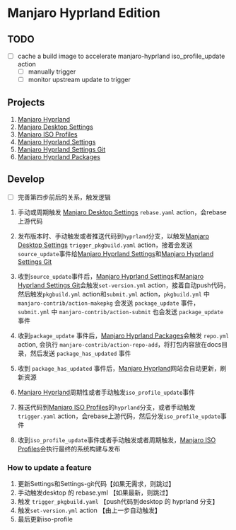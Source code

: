 # Manjaro Hyprland Edition

## TODO

- [ ] cache a build image to accelerate manjaro-hyprland iso_profile_update action
  - [ ] manually trigger
  - [ ] monitor upstream update to trigger

## Projects

1. [Manjaro Hyprland](https://github.com/manjaro-hyprland/manjaro-hyprland)
2. [Manjaro Desktop Settings](https://github.com/manjaro-hyprland/desktop-settings)
3. [Manjaro ISO Profiles](https://github.com/manjaro-hyprland/iso-profiles)
4. [Manjaro Hyprland Settings](https://github.com/manjaro-hyprland/manjaro-hyprland-settings)
5. [Manjaro Hyprland Settings Git](https://github.com/manjaro-hyprland/manjaro-hyprland-settings-git)
6. [Manjaro Hyprland Packages](https://github.com/manjaro-hyprland/packages)


## Develop

- [ ] 完善第四步前后的关系，触发逻辑

1. 手动或周期触发 [Manjaro Desktop Settings](https://github.com/manjaro-hyprland/desktop-settings) `rebase.yaml` action，会rebase上游代码

2. 发布版本时、手动触发或者推送代码到`hyprland`分支，以触发[Manjaro Desktop Settings](https://github.com/manjaro-hyprland/desktop-settings) `trigger_pkgbuild.yaml` action，接着会发送`source_update`事件给[Manjaro Hyprland Settings](https://github.com/manjaro-hyprland/manjaro-hyprland-settings)和[Manjaro Hyprland Settings Git](https://github.com/manjaro-hyprland/manjaro-hyprland-settings-git)

3. 收到`source_update`事件后，[Manjaro Hyprland Settings](https://github.com/manjaro-hyprland/manjaro-hyprland-settings)和[Manjaro Hyprland Settings Git](https://github.com/manjaro-hyprland/manjaro-hyprland-settings-git)会触发`set-version.yml` action，接着自动push代码，然后触发`pkgbuild.yml` action和`submit.yml` action，`pkgbuild.yml` 中 `manjaro-contrib/action-makepkg` 会发送 `package_update` 事件，`submit.yml` 中 `manjaro-contrib/action-submit` 也会发送 `package_update` 事件

4. 收到`package_update` 事件后，[Manjaro Hyprland Packages](https://github.com/manjaro-hyprland/packages)会触发 `repo.yml` action, 会执行 `manjaro-contrib/action-repo-add`，将打包内容放在docs目录，然后发送 `package_has_updated` 事件

5. 收到 `package_has_updated` 事件后，[Manjaro Hyprland](https://github.com/manjaro-hyprland/manjaro-hyprland)网站会自动更新，刷新资源

6. [Manjaro Hyprland](https://github.com/manjaro-hyprland/manjaro-hyprland)周期性或者手动触发`iso_profile_update`事件

7. 推送代码到[Manjaro ISO Profiles](https://github.com/manjaro-hyprland/iso-profiles)的`hyprland`分支，或者手动触发 `trigger.yaml` action，会rebase上游代码，然后分发`iso_profile_update`事件

8. 收到`iso_profile_update`事件或者手动触发或者周期触发，[Manjaro ISO Profiles](https://github.com/manjaro-hyprland/iso-profiles)会执行最终的系统构建与发布

### How to update a feature

1. 更新Settings和Settings-git代码【如果无需求，则跳过】
2. 手动触发desktop 的 rebase.yml 【如果最新，则跳过】
3. 触发 `trigger_pkgbuild.yaml` 【push代码到desktop 的 hyprland 分支】
4. 触发`set-version.yml` action 【由上一步自动触发】
5. 最后更新iso-profile